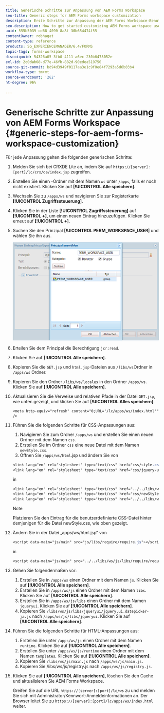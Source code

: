```yaml
---
title: Generische Schritte zur Anpassung von AEM Forms Workspace
seo-title: Generic steps for AEM Forms workspace customization
description: Erste Schritte zur Anpassung der AEM Forms Workspace-Benutzeroberfläche.
seo-description: How to get started customizing AEM Forms workspace user interface.
uuid: 555b5039-cd68-4090-8a8f-30b654474f55
contentOwner: robhagat
content-type: reference
products: SG_EXPERIENCEMANAGER/6.4/FORMS
topic-tags: forms-workspace
discoiquuid: 54326a05-3fb0-4111-a6ec-230b6473052e
exl-id: 2c0dab68-d77e-46fb-832d-90edea510750
source-git-commit: bd94d3949f0117aa3e1c9f0e84f7293a5d6b03b4
workflow-type: tm+mt
source-wordcount: '282'
ht-degree: 96%

---
```


# Generische Schritte zur Anpassung von AEM Forms Workspace {#generic-steps-for-aem-forms-workspace-customization}

Für jede Anpassung gelten die folgenden generischen Schritte:

1. Melden Sie sich bei CRXDE Lite an, indem Sie auf `https://[server]:[port]/lc/crx/de/index.jsp` zugreifen.
1. Erstellen Sie einen -Ordner mit dem Namen `ws` unter `/apps`, falls er noch nicht existiert. Klicken Sie auf **[!UICONTROL Alle speichern]**.
1. Wechseln Sie zu `/apps/ws` und navigieren Sie zur Registerkarte **[!UICONTROL Zugriffssteuerung]**.
1. Klicken Sie in der Liste **[!UICONTROL Zugriffssteuerung]** auf **[!UICONTROL +]**, um einen neuen Eintrag hinzuzufügen. Klicken Sie erneut auf **[!UICONTROL +]**.
1. Suchen Sie den Prinzipal **[!UICONTROL PERM_WORKSPACE_USER]** und wählen Sie ihn aus.

   ![Wählen Sie PERM_WORKSPACE_USER als Teil von allgemeinen Schritten, um HTML Workspace anzupassen](assets/perm_workspace_user.png)

1. Erteilen Sie dem Prinzipal die Berechtigung `jcr:read`.
1. Klicken Sie auf **[!UICONTROL Alle speichern]**.
1. Kopieren Sie die `GET.jsp` und `html.jsp`-Dateien aus `/libs/ws`Ordner in `/apps/ws` Ordner.
1. Kopieren Sie den Ordner `/libs/ws/locales` in den Ordner `/apps/ws`. Klicken Sie auf **[!UICONTROL Alle speichern]**.
1. Aktualisieren Sie die Verweise und relativen Pfade in der Datei `GET.jsp`, wie unten gezeigt, und klicken Sie auf **[!UICONTROL Alles speichern]**.

   ```
   <meta http-equiv="refresh" content="0;URL='/lc/apps/ws/index.html'" />
   ```

1. Führen Sie die folgenden Schritte für CSS-Anpassungen aus:

   1. Navigieren Sie zum Ordner `/apps/ws` und erstellen Sie einen neuen Ordner mit dem Namen `css`.
   1. Erstellen Sie im Ordner `css` eine neue Datei mit dem Namen `newStyle.css`.
   1. Öffnen Sie `/apps/ws/html`.jsp und ändern Sie von

   ```css
   <link lang="en" rel="stylesheet" type="text/css" href="css/style.css" />
   <link lang="en" rel="stylesheet" type="text/css" href="css/jquery-ui.css"/>
   ```

   in

   ```css
   <link lang="en" rel="stylesheet" type="text/css" href="../../libs/ws/css/style.css" />
   <link lang="en" rel="stylesheet" type="text/css" href="css/newStyle.css" />
   <link lang="en" rel="stylesheet" type="text/css" href="../../libs/ws/css/jquery-ui.css"/>
   ```

   >[!NOTE]
   >
   >Platzieren Sie den Eintrag für die benutzerdefinierte CSS-Datei hinter demjenigen für die Datei newStyle.css, wie oben gezeigt.

1. Ändern Sie in der Datei „apps/ws/html.jsp“ von

   ```css
   <script data-main="js/main" src="js/libs/require/require.js"></script>
   ```

   in

   ```css
   <script data-main="js/main" src="../../libs/ws/js/libs/require/require.js"></script>
   ```

1. Gehen Sie folgendermaßen vor:

   1. Erstellen Sie in `/apps/ws` einen Ordner mit dem Namen `js`. Klicken Sie auf **[!UICONTROL Alle speichern]**.
   1. Erstellen Sie in `/apps/ws/js` einen Ordner mit dem Namen `libs`. Klicken Sie auf **[!UICONTROL Alle speichern]**.
   1. Erstellen Sie in `/apps/ws/js/libs` einen Ordner mit dem Namen `jqueryui`. Klicken Sie auf **[!UICONTROL Alle speichern]**.
   1. Kopieren Sie `/libs/ws/js/libs/jqueryui/jquery.ui.datepicker-ja.js` nach `/apps/ws/js/libs/jqueryui`. Klicken Sie auf **[!UICONTROL Alle speichern]**.

1. Führen Sie die folgenden Schritte für HTML-Anpassungen aus:

   1. Erstellen Sie unter `/apps/ws/js` einen Ordner mit dem Namen `runtime`. Klicken Sie auf **[!UICONTROL Alle speichern]**.
   1. Erstellen Sie unter `/apps/ws/js/runtime` einen Ordner mit dem Namen `templates`. Klicken Sie auf **[!UICONTROL Alle speichern]**.
   1. Kopieren Sie `/libs/ws/js/main.js` nach `/apps/ws/js/main.js`.
   1. Kopieren Sie /libs/ws/js/registry.js nach `/apps/ws/js/registry.js`.

1. Klicken Sie auf **[!UICONTROL Alle speichern]**, löschen Sie den Cache und aktualisieren Sie AEM Forms Workspace.

   Greifen Sie auf die URL `https://[server]:[port]/lc/ws` zu und melden Sie sich mit Administrator/Kennwort-Anmeldeinformationen an. Der Browser leitet Sie zu `https://[server]:[port]/lc/apps/ws/index.html` weiter.
